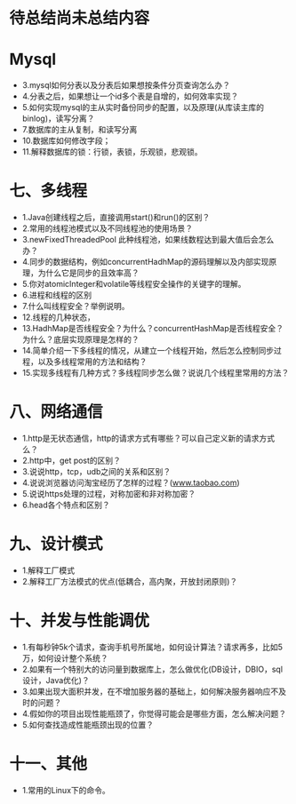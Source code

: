 
# 待总结尚未总结内容

# Mysql
- 3.mysql如何分表以及分表后如果想按条件分页查询怎么办？
- 4.分表之后，如果想让一个id多个表是自增的，如何效率实现？
- 5.如何实现mysql的主从实时备份同步的配置，以及原理(从库读主库的binlog)，读写分离？
- 7.数据库的主从复制，和读写分离
- 10.数据库如何修改字段；
- 11.解释数据库的锁：行锁，表锁，乐观锁，悲观锁。

# 七、多线程
- 1.Java创建线程之后，直接调用start()和run()的区别？
- 2.常用的线程池模式以及不同线程池的使用场景？
- 3.newFixedThreadedPool 此种线程池，如果线数程达到最大值后会怎么办？
- 4.同步的数据结构，例如concurrentHadhMap的源码理解以及内部实现原理，为什么它是同步的且效率高？
- 5.你对atomicInteger和volatile等线程安全操作的关键字的理解。
- 6.进程和线程的区别
- 7.什么叫线程安全？举例说明。
- 12.线程的几种状态，
- 13.HadhMap是否线程安全？为什么？concurrentHashMap是否线程安全？为什么？底层实现原理是怎样的？
- 14.简单介绍一下多线程的情况，从建立一个线程开始，然后怎么控制同步过程，以及多线程常用的方法和结构？
- 15.实现多线程有几种方式？多线程同步怎么做？说说几个线程里常用的方法？

# 八、网络通信
- 1.http是无状态通信，http的请求方式有哪些？可以自己定义新的请求方式么？
- 2.http中，get post的区别？
- 3.说说http，tcp，udb之间的关系和区别？
- 4.说说浏览器访问淘宝经历了怎样的过程？(www.taobao.com)
- 5.说说https处理的过程，对称加密和非对称加密？
- 6.head各个特点和区别？

# 九、设计模式
- 1.解释工厂模式
- 2.解释工厂方法模式的优点(低耦合，高内聚，开放封闭原则)？

# 十、并发与性能调优
- 1.有每秒钟5k个请求，查询手机号所属地，如何设计算法？请求再多，比如5万，如何设计整个系统？
- 2.如果有一个特别大的访问量到数据库上，怎么做优化(DB设计，DBIO，sql设计，Java优化)？
- 3.如果出现大面积并发，在不增加服务器的基础上，如何解决服务器响应不及时的问题？
- 4.假如你的项目出现性能瓶颈了，你觉得可能会是哪些方面，怎么解决问题？
- 5.如何查找造成性能瓶颈出现的位置？
# 十一、其他
- 1.常用的Linux下的命令。
